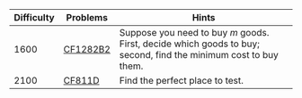 | Difficulty | Problems | Hints |
| -------- | -------- | -------- |
| 1600 | [CF1282B2](https://codeforces.com/problemset/problem/1282/B2) | Suppose you need to buy $m$ goods. First, decide which goods to buy; second, find the minimum cost to buy them. |
| 2100 | [CF811D](https://codeforces.com/problemset/problem/811/D) | Find the perfect place to test. |